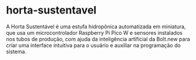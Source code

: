 # horta-sustentavel
A Horta Sustentável é uma estufa hidropônica automatizada em miniatura, que usa um microcontrolador Raspberry Pi Pico W e sensores instalados nos tubos de produção, com ajuda da inteligência artificial da Bolt.new para criar uma interface intuitiva para o usuário e auxiliar na programação do sistema.
